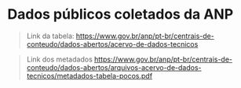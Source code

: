 # Dados públicos coletados da ANP

> Link da tabela: <https://www.gov.br/anp/pt-br/centrais-de-conteudo/dados-abertos/acervo-de-dados-tecnicos>

> Link dos metadados <https://www.gov.br/anp/pt-br/centrais-de-conteudo/dados-abertos/arquivos-acervo-de-dados-tecnicos/metadados-tabela-pocos.pdf>
